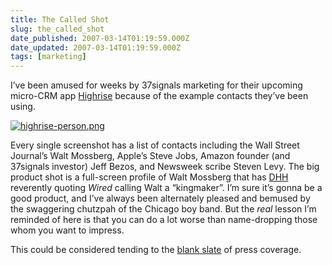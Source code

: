 ```yaml
---
title: The Called Shot
slug: the_called_shot
date_published: 2007-03-14T01:19:59.000Z
date_updated: 2007-03-14T01:19:59.000Z
tags: [marketing]
---
```


I’ve been amused for weeks by 37signals marketing for their upcoming micro-CRM app [Highrise](http://www.highrisehq.com/) because of the example contacts they’ve been using.

[![highrise-person.png](http://www.dashes.com/anil/images/highrise-person.png)](http://www.37signals.com/svn/images/tour-person.png)

Every single screenshot has a list of contacts including the Wall Street Journal’s Walt Mossberg, Apple’s Steve Jobs, Amazon founder (and 37signals investor) Jeff Bezos, and Newsweek scribe Steven Levy. The big product shot is a full-screen profile of Walt Mossberg that has [DHH](http://www.loudthinking.com/) reverently quoting *Wired* calling Walt a “kingmaker”. I’m sure it’s gonna be a good product, and I’ve always been alternately pleased and bemused by the swaggering chutzpah of the Chicago boy band. But the *real* lesson I’m reminded of here is that you can do a lot worse than name-dropping those whom you want to impress.

This could be considered tending to the [blank slate](http://www.37signals.com/svn/archives/000375.php) of press coverage.
